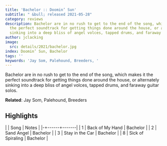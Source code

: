 ```yaml
---
title: 'Bachelor :: Doomin’ Sun'
subtitle: " &bull; released 2021-05-28"
category: reviews
description: Bachelor are in no rush to get to the end of the song, which makes it
  the perfect soundtrack for getting things done around the house, or alternately
  sinking into a deep bliss of angel volces, tapped drums, and faraway guitar solos.
author: jclacking
image:
  src: details/2021/bachelor.jpg
index: Doomin’ Sun, Bachelor
tags: ''
keywords: 'Jay Som, Palehound, Breeders, '
---
```

Bachelor are in no rush to get to the end of the song, which makes it the perfect soundtrack for getting things done around the house, or alternately sinking into a deep bliss of angel volces, tapped drums, and faraway guitar solos.<!--more-->

**Related**: Jay Som, Palehound, Breeders

## Highlights

| | Song | Notes |
|-+------+-------|
| 1 | Back of My Hand | Bachelor |
| 2 | Sand Angel | Bachelor |
| 3 | Stay in the Car | Bachelor |
| 8 | Sick of Spiraling | Bachelor |

